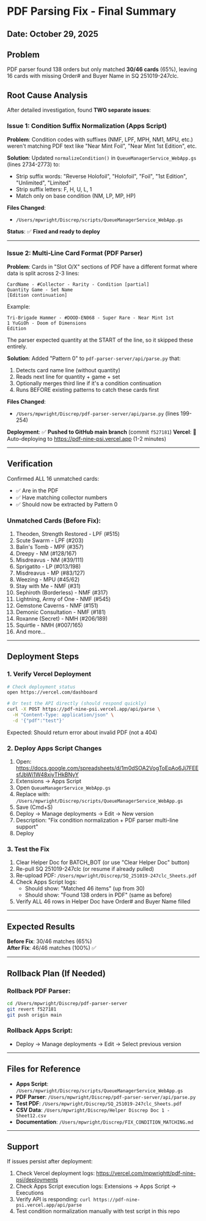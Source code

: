# PDF Parsing Fix - Final Summary
## Date: October 29, 2025

## Problem
PDF parser found 138 orders but only matched **30/46 cards** (65%), leaving 16 cards with missing Order# and Buyer Name in SQ 251019-247clc.

## Root Cause Analysis

After detailed investigation, found **TWO separate issues**:

### Issue 1: Condition Suffix Normalization (Apps Script)
**Problem**: Condition codes with suffixes (NMF, LPF, MPH, NM1, MPU, etc.) weren't matching PDF text like "Near Mint Foil", "Near Mint 1st Edition", etc.

**Solution**: Updated `normalizeCondition()` in `QueueManagerService_WebApp.gs` (lines 2734-2773) to:
- Strip suffix words: "Reverse Holofoil", "Holofoil", "Foil", "1st Edition", "Unlimited", "Limited"
- Strip suffix letters: F, H, U, L, 1
- Match only on base condition (NM, LP, MP, HP)

**Files Changed**: 
- `/Users/mpwright/Discrep/scripts/QueueManagerService_WebApp.gs`

**Status**: ✅ **Fixed and ready to deploy**

---

### Issue 2: Multi-Line Card Format (PDF Parser)
**Problem**: Cards in "Slot O/X" sections of PDF have a different format where data is split across 2-3 lines:

```
CardName - #Collector - Rarity - Condition [partial]
Quantity Game - Set Name
[Edition continuation]
```

Example:
```
Tri-Brigade Hammer - #DOOD-EN068 - Super Rare - Near Mint 1st
1 YuGiOh - Doom of Dimensions
Edition
```

The parser expected quantity at the START of the line, so it skipped these entirely.

**Solution**: Added "Pattern 0" to `pdf-parser-server/api/parse.py` that:
1. Detects card name line (without quantity)
2. Reads next line for quantity + game + set
3. Optionally merges third line if it's a condition continuation
4. Runs BEFORE existing patterns to catch these cards first

**Files Changed**:
- `/Users/mpwright/Discrep/pdf-parser-server/api/parse.py` (lines 199-254)

**Deployment**: ✅ **Pushed to GitHub main branch** (commit `f527181`)
**Vercel**: 🔄 Auto-deploying to https://pdf-nine-psi.vercel.app (1-2 minutes)

---

## Verification

Confirmed ALL 16 unmatched cards:
- ✅ Are in the PDF
- ✅ Have matching collector numbers
- ✅ Should now be extracted by Pattern 0

### Unmatched Cards (Before Fix):
1. Theoden, Strength Restored - LPF (#515)
2. Scute Swarm - LPF (#203)
3. Balin's Tomb - MPF (#357)
4. Dreepy - NM (#128/167)
5. Misdreavus - NM (#39/111)
6. Sprigatito - LP (#013/198)
7. Misdreavus - MP (#83/127)
8. Weezing - MPU (#45/62)
9. Stay with Me - NMF (#31)
10. Sephiroth (Borderless) - NMF (#317)
11. Lightning, Army of One - NMF (#545)
12. Gemstone Caverns - NMF (#151)
13. Demonic Consultation - NMF (#181)
14. Roxanne (Secret) - NMH (#206/189)
15. Squirtle - NMH (#007/165)
16. And more...

---

## Deployment Steps

### 1. Verify Vercel Deployment
```bash
# Check deployment status
open https://vercel.com/dashboard

# Or test the API directly (should respond quickly)
curl -X POST https://pdf-nine-psi.vercel.app/api/parse \
  -H "Content-Type: application/json" \
  -d '{"pdf":"test"}'
```

Expected: Should return error about invalid PDF (not a 404)

### 2. Deploy Apps Script Changes
1. Open: https://docs.google.com/spreadsheets/d/1m0dSOA2VogToEpAo6Jj7FEEsfJbWi1W48xiyTHkBNyY
2. Extensions → Apps Script
3. Open `QueueManagerService_WebApp.gs`
4. Replace with: `/Users/mpwright/Discrep/scripts/QueueManagerService_WebApp.gs`
5. Save (Cmd+S)
6. Deploy → Manage deployments → Edit → New version
7. Description: "Fix condition normalization + PDF parser multi-line support"
8. Deploy

### 3. Test the Fix
1. Clear Helper Doc for BATCH_BOT (or use "Clear Helper Doc" button)
2. Re-pull SQ 251019-247clc (or resume if already pulled)
3. Re-upload PDF: `/Users/mpwright/Discrep/SQ_251019-247clc_Sheets.pdf`
4. Check Apps Script logs:
   - Should show: "Matched 46 items" (up from 30)
   - Should show: "Found 138 orders in PDF" (same as before)
5. Verify ALL 46 rows in Helper Doc have Order# and Buyer Name filled

---

## Expected Results

**Before Fix**: 30/46 matches (65%)  
**After Fix**: 46/46 matches (100%) ✅

---

## Rollback Plan (If Needed)

### Rollback PDF Parser:
```bash
cd /Users/mpwright/Discrep/pdf-parser-server
git revert f527181
git push origin main
```

### Rollback Apps Script:
- Deploy → Manage deployments → Edit → Select previous version

---

## Files for Reference

- **Apps Script**: `/Users/mpwright/Discrep/scripts/QueueManagerService_WebApp.gs`
- **PDF Parser**: `/Users/mpwright/Discrep/pdf-parser-server/api/parse.py`
- **Test PDF**: `/Users/mpwright/Discrep/SQ_251019-247clc_Sheets.pdf`
- **CSV Data**: `/Users/mpwright/Discrep/Helper Discrep Doc 1 - Sheet12.csv`
- **Documentation**: `/Users/mpwright/Discrep/FIX_CONDITION_MATCHING.md`

---

## Support

If issues persist after deployment:
1. Check Vercel deployment logs: https://vercel.com/mpwrightt/pdf-nine-psi/deployments
2. Check Apps Script execution logs: Extensions → Apps Script → Executions
3. Verify API is responding: `curl https://pdf-nine-psi.vercel.app/api/parse`
4. Test condition normalization manually with test script in this repo
